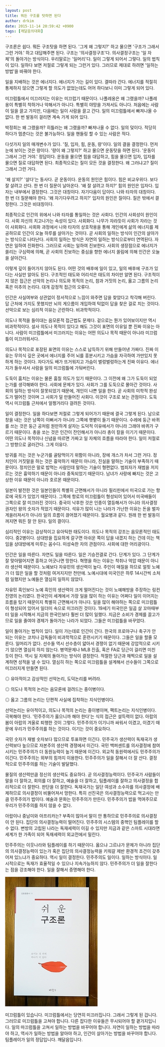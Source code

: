 ```yaml
---
layout: post
title: 뭐든 구조를 탓하면 된다
author: drkim
date: 2015-11-14 20:59:42 +0900
tags: [깨달음의대화]
---
```

구조론은 쉽다. 뭐든 구조탓을 하면 된다. '그게 왜 그렇지?' 하고 물으면 '구조가 그래서 그런 거야.' 하고 대답해주면 된다. 구조는 '의사결정구조'다. 의사결정구조는 '일 자체'의 돌아가는 방식이다. 우리말로는 '일머리'다. 일이 그렇게 되어서 그렇다. 일의 법칙이 있다. 일하다 보면 저절로 그렇게 되는 그런거 있다. 그러므로 제대로 하려면 '일하는 방법'을 바꿔야 한다. 

  


일을 지배하는 것은 에너지다. 에너지가 가는 길이 있다. 결따라 간다. 에너지를 적절히 통제하지 않으면 그렇게 할 의도가 없었는데도 어어 하다보니 이미 그렇게 되어 있다. 

  


미끄럼틀에서 미끄러지는 이유는 미끄럽기 때문이다. 나폴레옹은 왜 그랬을까? 나폴레옹이 특별히 착하거나 악해서가 아니다. 특별히 야망을 가져서도 아니다. 처음에는 사람이 일을 끌고 가지만, 다음에는 일이 사람을 끌고 간다. 일의 미끄럼틀에서 빠져나올 수 없다. 한 번 발동이 걸리면 계속 가게 되어 있다. 

  


박정희는 왜 그랬을까? 히틀러는 왜 그랬을까? 빠져나올 수 없다. 일의 덫이다. 적당히 하다가 멈춘다는 것은 불가능하다. 일을 핸들링 할 수 있는 사람은 적다. 

  


다섯가지 일의 매개변수가 있다. '질, 입자, 힘, 운동, 량'이다. 일의 결을 결정한다. 먼저 눈에 보이는 것은 량이다. '량이 왜 그렇지?' 하고 물으면 운동탓을 하면 된다. '운동이 그래서 그런 거야.' 정답이다. 운동을 물으면 힘을 대답하고, 힘을 물으면 입자, 입자를 물으면 질로 대답하면 된다. 최종적으로는 질이 모든 것을 결정한다. 왜 그러냐고? 질이 그래서 그런 거다. 

  


'왜 살지?' '살다'는 동사다. 곧 운동이다. 운동의 원인은 힘이다. 힘은 비교우위다. 보다 잘 살려고 산다. 한 번 더 질문이 날아온다. '왜 잘 살려고 하지?' 힘의 원인은 입자다. 입자는 내부에서 결정한다. 그것은 대칭이다. 자기다움이 답이다. 나와 타자의 대칭이다. 한 번 더 질문해야 한다. '왜 자기다우려고 하지?' 입자의 원인은 질이다. 질은 밖에서 결정한다. 그것은 비대칭이다. 

  


최종적으로 인간의 위에서 나와 타자를 통일하는 것은 사회다. 인간의 사회성이 원인이다. 사회 자신의 치고나가는 속성이 있다. 사회화다. 나무가 자라듯이 사회가 자라는 것이 사회화다. 사회화 과정에서 나와 타자의 상호작용을 통해 개인에게 삶의 에너지를 제공하므로 인간이 오늘 하루를 살아가는 것이다. 곧 사회의 일하는 방식이 인간의 살아가는 방식으로 나타난다. 사회의 일하는 방식은 자연의 일하는 방식으로부터 연역된다. 자연은 일하여 진화한다. 그러므로 사회는 일하여 진보한다. 사회의 생장점으로 에너지가 쏠리는 구심력에 의해, 곧 사회의 진보하는 중심을 향한 에너지 쏠림에 의해 인간은 오늘을 살아간다. 

  


이렇게 깊이 들어가지 않아도 된다. 어떤 것의 배후에 일이 있고, 일의 배후에 구조가 있다는 사실만 알아도 된다. 구조적인 태도와 어리석은 태도의 차이만 알면 된다. 구조적이지 않은 접근은 선악의 논리나 의도와 목적의 논리, 참과 거짓의 논리, 옳고 그름의 논리 혹은 미추의 논리다. 대개 감정적 접근의 오류다. 

  


인간은 사실여부와 상관없이 정서적으로 느낌이 와주면 답을 찾았다고 착각해 버린다. 답 근처에 가지도 못했지만 뇌의 게으름이 개입하여 턱없이 답을 찾은 걸로 치는 것이다. 선악으로 보는 심리적 이유는 곤란하다. 비과학적이다. 

  


의도나 목적을 들이대는 음모론적 접근법도 문제다. 겉으로는 뭔가 있어보이지만 역시 비과학적이다. 설사 의도나 목적이 있다고 해도 그것이 표면의 이유일 뿐 진짜 이유는 아니다. 사람이 미끄럼틀에서 미끄러지는 이유는 어떤 의도나 목적 때문이 아니라 미끄럼틀이 미끄러워서다. 

  


의도나 목적으로 포장된 표면의 이유는 스스로 납득하기 위해 만들어낸 가짜다. 진짜 이유는 무의식 깊은 곳에서 에너지를 주어 뇌를 흥분시키고 가슴을 자극하여 가만있지 못하게 하는 것이다. 자다가도 배가 뜨거워지고 가슴이 벌렁벌렁하는게 진짜 이유다. 에너지가 들쑤셔서 사람을 일의 미끄럼틀에 가둬버린다. 

  


도둑이 훔치는 이유는 물론 훔칠 의도가 있기 때문이다. 그 이전에 왜 그가 도둑이 되었는가를 생각해봐야 한다. 사회에 문제가 있다. 사회가 그를 도둑으로 몰아간 것이다. 사회의 일하는 방식이 잘못되었기 때문에, 개인이 나쁜 일을 한다. 곧 사회의 미학적 완성도가 떨어진 것이며 그 사회가 덜 만들어진 사회다. 이것이 구조로 보는 관점이다. 도둑 역시 미끄럼틀 근처에서 얼쩡거리다 걸려든 것이다. 

  


일이 결정한다. 일을 하다보면 저절로 그렇게 되어가기 때문에 결국 그렇게 된다. 남으로 창을 내는 것은 남쪽이 이뻐서가 아니라 그쪽에 햇볕이 들기 때문이다. 수레에 둥근 바퀴를 쓰는 것은 둥근 공처럼 원만하게 살자는 도덕적 이유에서가 아니라 그래야 바퀴가 구르기 때문이다. 총을 쏘는 것은 인간이 잔인해서가 아니라 총이 칼을 이기기 때문이다. 어떤 의도나 목적이나 신념을 따르면 가짜고 일 자체의 흐름을 따라야 한다. 일이 저절로 그 방향으로 굴러간다. 그게 이유다. 

  


방귀를 끼는 것은 누군가를 골탕먹이기 위함이 아니라, 장에 개스가 차서 그런 거다. 정치인이 거짓말을 하는 것은 흉악하기 때문이 아니라, 진실을 말하는 기술이 부족하기 때문이다. 정치인은 말로 밥먹는 사람인데 말하는 기술이 형편없다. 범죄자가 재범을 저지르는 것은 흉악하기 때문이 아니라 중독되었기 때문이다. 남녀가 사랑에 빠지는 것은 고상한 이유 때문이 아니라 호르몬 때문이다. 

  


일본이 발전한 것은 일본인들이 특별히 근면해서가 아니라 필리핀에서 미국으로 가는 항로에 국토가 있었기 때문이다. 그쪽에 항로의 미끄럼틀이 형성되어 있어서 미국배들이 그쪽으로 잘 미끄러진 것이다. 중국이 낙후한 것은 인종이 열등해서가 아니라 의사결정권자인 왕의 숫자가 적었기 때문이다. 석유가 많이 나는 나라가 가난한 이유는 돈을 벌자 게을러져서가 아니라 일의 흐름이 끊어졌기 때문이다. 월요병과 같다. 원래 한 번 발동이 꺼지면 뭐든 잘 안 된다. 일의 결이다. 

  


심리적인 이유는 감상적이고 유아틱한 태도이다. 의도나 목적의 강조는 음모론적인 태도이다. 중2병이다. 상대방을 집요하게 갈구면 아쉬운 쪽이 답을 내겠지 하는 건데 이는 책임을 상대방에게 미루는 꼼수다. 미성숙한 자의 관점이다. 사회에 대한 어리광이다.

  


인간은 일을 따른다. 자연도 일을 따른다. 일은 기승전결로 간다. 단계가 있다. 그 단계가 잘 맞아떨어지면 흥하고 어긋나면 망한다. 혁명을 하는 이유는 착취나 억압 때문이 아니라 생산력 때문이다. 노예보다 자유민의 생산력이 높다. 주인이 매질을 하므로 얼핏 노예가 더 많은 일을 할 것처럼 여겨지지만 천만에. 노예시대에 미국인은 하루 14시간씩 소처럼 일했지만 노예들은 열심히 일하지 않았다. 

  


자유민 흑인보다 노예 흑인의 생산력이 크게 떨어진다는 것이 노예해방을 주장하는 링컨진영의 논리였다. 한국인이 세계에서 가장 일을 많이 하는 이유는 어쩌다 일이 이어지는 흐름을 탔기 때문이지 특별히 근면해서가 아니다. 일을 많이 해야하는 쪽으로 미끄럼틀이 형성되어 있어서 일더미 속으로 미끄러진 것이다. 19세기 미국인은 일곱 살 꼬마때부터 일을 시작해서 지금의 한국인보다 훨씬 더 많이 일했다. 지금은 소비가 경제를 끌고가므로 일을 줄여야 경제가 돌아가는 나라가 되었다. 그들은 미끄럼틀을 바꾸었다. 

  


일이 돌아가는 법칙이 있다. 일이 가는데로 인간이 간다. 한국의 프로야구나 축구가 안 되는 이유는 코치나 감독들이 비과학적으로 훈련시키기 때문이다. 그들은 일을 할줄 모른다. 일머리가 없다. 선수들 역시 선수층이 얇아서 경쟁이 없기 때문에 강압적으로 시키기 않으면 열심히 하지 않는다. 병역문제나 MLB 진출, 혹은 FA로 당근이 걸리면 미친 듯이 한다. 역시 일 자체의 돌아가는 방식이 결정한다. 적절한 당근과 채찍으로 일을 설계하면 성적을 낼 수 있다. 열심히 하는 쪽으로 미끄럼틀을 설계해서 선수들이 그쪽으로 미끄러지게 만들면 된다. 

  


◎ 유아적이고 감상적인 선악논리, 도덕논리를 버려라.  
      
◎ 의도나 목적의 논리는 음모론에 걸려드는 중이병이다.  
      
◎ 옳고 그름의 논리는 단편적 사실에 집착하는 지식인병이다. 

  


선악논리는 유아적이고, 의도나 목적의 논리는 중이병이며, 팩트논리는 지식인병이다. 극복해야 한다. '민주주의가 옳으니까 해야 한다'는 식의 접근은 설득력이 없다. 아랍의 봄이 아랍의 겨울로 퇴행한 것이 그렇다. 민주주의가 이기니까 싸워서 이겼고, 이겼기 때문에 우리가 민주주의를 하는 것이다. 이기는 것이 중요하다. 

  


국민 숫자가 재벌 숫자보다 많으므로 투표하면 이긴다. 민주국가 생산력이 독재국가 생산력보다 높으므로 자본주의 생산력 경쟁에서 이긴다. 국민 백퍼센트를 의사결정에 참여시키는 민주주의가 더 동원능력이 높기 때문에 이긴다. 외교적 동원력에서도 민주주의가 이긴다. 민주주의는 외부의 힘까지 이용한다. 민주주의가 일을 잘해서 더 잘 산다. 결정적으로 민주주의를 하는 기술이 발달했다.

  


물질의 생산력만큼 정신의 생산력도 중요하다. 곧 의사결정능력이다. 민주국가 사람들이 말을 더 잘하고, 회의를 더 잘하고, 예술을 더 잘하고, 팀플레이를 잘하고 의사결정을 합리적으로 더 잘한다. 판단을 더 잘한다. 독재국가는 일단 여성과 소수자를 의사결정에 배제하므로 의사결정이 비뚤어져서 망한다. 특히 선진국은 의사결정능력으로 먹고사는 만큼 민주주의가 밥이다. 예술과 문화는 민주주의가 만든다. 민주주의가 밥을 먹여주므로 우리가 민주주의를 하지 않을 수 없다.

  


아랍이나 중남미와 아프리카는? 부족이 많아서 말이 안 통하므로 민주주의로 의사결정이 안 된다. 집단의 의사결정능력이 떨어진다. 민주주의 시스템의 중핵인 팀플레이를 할 수 없다. 변방의 고립된 나라는 독재세력이 이길 수 있지만 지금과 같은 스마트 시대라면 세계가 한 가족이 되어 독재세력이 외교전에서 밀린다.

  


민주주의는 이웃나라와 팀플레이를 하기 때문이다. 옳으냐 그르냐가 문제가 아니라 집단의 의사결정능력이 있는가 혹은 집단의 의사결정능력을 키워갈 제반 환경적 조건이 갖추어져 있느냐가 중요하다. 역시 일이 결정한다. 민주주의도 일이다. 일하는 방식이다. 일시적으로는 독재가 효율적일 수 있으나 지속가능하지 않다. 민주주의가 더 일을 잘한다는 점을 강조해야 한다. 일을 잘해서 증명해야 한다. 

  



 ![](/files/attach/images/198/795/638/DSC01488.JPG) 

  


미끄럼틀이 있습니다. 미끄럼틀에서는 당연히 미끄러집니다. 그래서 그렇게 된 겁니다. 그러므로 미끄럼틀을 고쳐야 합니다. 다른 잡다한 이유들은 무시되어야 할 곁가지입니다. 일의 마끄럼틀을 고쳐서 일하는 방법을 바꾸어야 합니다. 자연이 일하는 방법을 따라야 하고, 역사가 일하는 방법을 알아야 하고, 인간이 살아가는 방법을 바꾸어야 합니다. 팀플레이가 일의 정답입니다. 깨달음입니다.